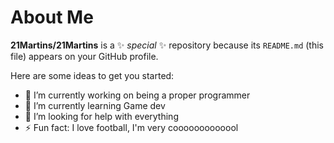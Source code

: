 # About Me

**21Martins/21Martins** is a ✨ _special_ ✨ repository because its `README.md` (this file) appears on your GitHub profile.

Here are some ideas to get you started:

- 🔭 I’m currently working on being a proper programmer
- 🌱 I’m currently learning Game dev
- 🤔 I’m looking for help with everything
- ⚡ Fun fact: I love football, I'm very cooooooooooool
